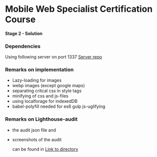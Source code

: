 # Mobile Web Specialist Certification Course

#### Stage 2 - Solution

### Dependencies

Using following server on port 1337
[Server repo](https://github.com/udacity/mws-restaurant-stage-2)

### Remarks on implementation

* Lazy-loading for images
* webp images (except google maps)
* separating critcal css in style tags
* minifying of css and js-files
* using localforage for indexedDB
* babel-polyfill needed for es6 gulp js-uglifying

### Remarks on Lighthouse-audit

* the audit json file and
* screenshots of the audit

  can be found in [Link to directory](/audit_info)
